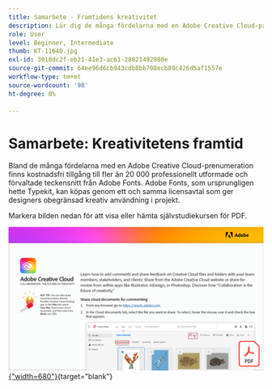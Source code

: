 ```yaml
---
title: Samarbete - Framtidens kreativitet
description: Lär dig de många fördelarna med en Adobe Creative Cloud-prenumeration som ger kostnadsfri tillgång till fler än 20 000 professionellt utformade och välstrukturerade teckensnitt från Adobe Fonts
role: User
level: Beginner, Intermediate
thumb: KT-11640.jpg
exl-id: 3018dc2f-eb21-41e3-ac61-28021492080e
source-git-commit: 64ee96d6cb943cdb8bb708ecb89c426d5af1557e
workflow-type: tm+mt
source-wordcount: '98'
ht-degree: 0%

---
```


# Samarbete: Kreativitetens framtid

Bland de många fördelarna med en Adobe Creative Cloud-prenumeration finns kostnadsfri tillgång till fler än 20 000 professionellt utformade och förvaltade teckensnitt från Adobe Fonts. Adobe Fonts, som ursprungligen hette Typekit, kan köpas genom ett och samma licensavtal som ger designers obegränsad kreativ användning i projekt.

Markera bilden nedan för att visa eller hämta självstudiekursen för PDF.

[![Bild på första sidan av självstudiekursen](assets/Collaboration-The-Future-of-Creativity.png){&quot;width=680&quot;}](assets/Collaboration-The-Future-of-Creativity.pdf){target="blank"}
